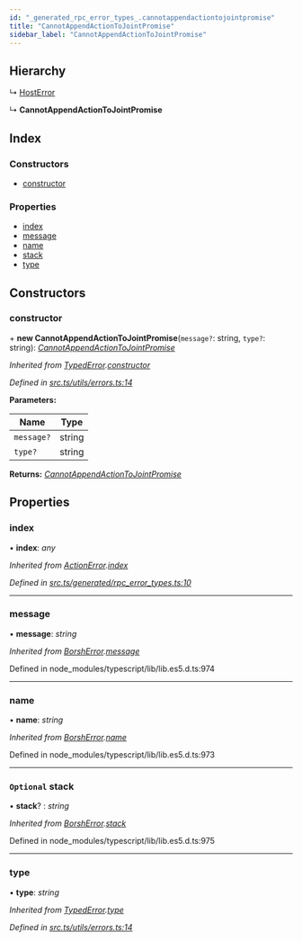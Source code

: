 ```yaml
---
id: "_generated_rpc_error_types_.cannotappendactiontojointpromise"
title: "CannotAppendActionToJointPromise"
sidebar_label: "CannotAppendActionToJointPromise"
---
```


## Hierarchy

  ↳ [HostError](_generated_rpc_error_types_.hosterror.md)

  ↳ **CannotAppendActionToJointPromise**

## Index

### Constructors

* [constructor](_generated_rpc_error_types_.cannotappendactiontojointpromise.md#constructor)

### Properties

* [index](_generated_rpc_error_types_.cannotappendactiontojointpromise.md#index)
* [message](_generated_rpc_error_types_.cannotappendactiontojointpromise.md#message)
* [name](_generated_rpc_error_types_.cannotappendactiontojointpromise.md#name)
* [stack](_generated_rpc_error_types_.cannotappendactiontojointpromise.md#optional-stack)
* [type](_generated_rpc_error_types_.cannotappendactiontojointpromise.md#type)

## Constructors

###  constructor

\+ **new CannotAppendActionToJointPromise**(`message?`: string, `type?`: string): *[CannotAppendActionToJointPromise](_generated_rpc_error_types_.cannotappendactiontojointpromise.md)*

*Inherited from [TypedError](_utils_errors_.typederror.md).[constructor](_utils_errors_.typederror.md#constructor)*

*Defined in [src.ts/utils/errors.ts:14](https://github.com/nearprotocol/nearlib/blob/bf1ce09/src.ts/utils/errors.ts#L14)*

**Parameters:**

Name | Type |
------ | ------ |
`message?` | string |
`type?` | string |

**Returns:** *[CannotAppendActionToJointPromise](_generated_rpc_error_types_.cannotappendactiontojointpromise.md)*

## Properties

###  index

• **index**: *any*

*Inherited from [ActionError](_generated_rpc_error_types_.actionerror.md).[index](_generated_rpc_error_types_.actionerror.md#index)*

*Defined in [src.ts/generated/rpc_error_types.ts:10](https://github.com/nearprotocol/nearlib/blob/bf1ce09/src.ts/generated/rpc_error_types.ts#L10)*

___

###  message

• **message**: *string*

*Inherited from [BorshError](_utils_serialize_.borsherror.md).[message](_utils_serialize_.borsherror.md#message)*

Defined in node_modules/typescript/lib/lib.es5.d.ts:974

___

###  name

• **name**: *string*

*Inherited from [BorshError](_utils_serialize_.borsherror.md).[name](_utils_serialize_.borsherror.md#name)*

Defined in node_modules/typescript/lib/lib.es5.d.ts:973

___

### `Optional` stack

• **stack**? : *string*

*Inherited from [BorshError](_utils_serialize_.borsherror.md).[stack](_utils_serialize_.borsherror.md#optional-stack)*

Defined in node_modules/typescript/lib/lib.es5.d.ts:975

___

###  type

• **type**: *string*

*Inherited from [TypedError](_utils_errors_.typederror.md).[type](_utils_errors_.typederror.md#type)*

*Defined in [src.ts/utils/errors.ts:14](https://github.com/nearprotocol/nearlib/blob/bf1ce09/src.ts/utils/errors.ts#L14)*
